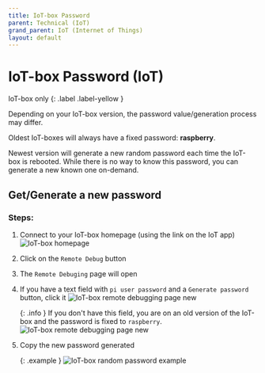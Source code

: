 ```yaml
---
title: IoT-box Password
parent: Technical (IoT)
grand_parent: IoT (Internet of Things)
layout: default
---
```


# IoT-box Password (IoT)
IoT-box only
{: .label .label-yellow }

Depending on your IoT-box version, the password value/generation process may differ.

Oldest IoT-boxes will always have a fixed password: **raspberry**.

Newest version will generate a new random password each time the IoT-box is rebooted.
While there is no way to know this password, you can generate a new known one on-demand.

## Get/Generate a new password

### Steps:
1. Connect to your IoT-box homepage (using the link on the IoT app)
![IoT-box homepage](/assets/images/iot/21.10/iot-homepage.avif)
2. Click on the `Remote Debug` button
3. The `Remote Debuging` page will open
4. If you have a text field with `pi user password` and a `Generate password` button,
click it
![IoT-box remote debugging page new](/assets/images/iot/24.01/iot-remote-debugging.avif)

    {: .info }
    If you don't have this field, you are on an old version of the IoT-box and the password is fixed to `raspberry`.  
    ![IoT-box remote debugging page new](/assets/images/iot/21.10/iot-remote-debugging.avif)

5. Copy the new password generated

    {: .example }
    ![IoT-box random password example](/assets/images/iot/24.01/iot-generate-password.avif)
